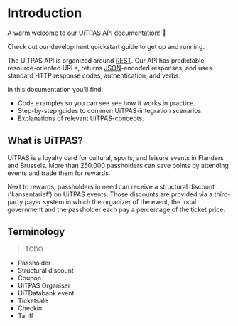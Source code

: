 # Introduction

A warm welcome to our UiTPAS API documentation! 👋

Check out our development quickstart guide to get up and running.

The UiTPAS API is organized around [REST](https://en.wikipedia.org/wiki/Representational_state_transfer). Our API has predictable resource-oriented URLs, returns [JSON](https://www.json.org/json-en.html)-encoded responses, and uses standard HTTP response codes, authentication, and verbs.

In this documentation you'll find:

- Code examples so you can see see how it works in practice.
- Step-by-step guides to common UiTPAS-integration scenarios.
- Explanations of relevant UiTPAS-concepts.

## What is UiTPAS?
UiTPAS is a loyalty card for cultural, sports, and leisure events in Flanders and Brussels. More than 250.000 passholders can save points by attending events and trade them for rewards.

Next to rewards, passholders in need can receive a structural discount ('kansentarief') on UiTPAS events. Those discounts are provided via a third-party payer system in which the organizer of the event, the local government and the passholder each pay a percentage of the ticket price.


## Terminology

> TODO

* Passholder
* Structural discount
* Coupon
* UiTPAS Organiser
* UiTDatabank event
* Ticketsale
* Checkin
* Tariff

